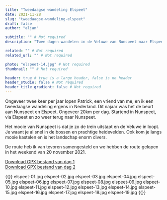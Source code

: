 ```yaml
---
title: "Tweedaagse wandeling Elspeet"
date: 2021-11-28
slug: "tweedaagse-wandeling-elspeet"
draft: false
author: "aljan"

subtitle: "" # Not required
description: "Twee dagen wandelen in de Veluwe van Nunspeet naar Elspeet, langs bossen, heide en kastelen." # Not required

related: "" # Not required
related_url: "" # Not required

photo: "elspeet-14.jpg" # Not required
thumbnail: "" # Not required

header: true # true is a large header, false is no header
header_studio: false # Not required
header_title_gradient: false # Not required
---
```


Ongeveer twee keer per jaar lopen Patrick, een vriend van me, en ik een tweedaagse wandeling ergens in Nederland. Dit najaar was het de beurt aan Nunspeet en Elspeet. Ongeveer 20km per dag. Startend in Nunspeet, via Elspeet en zo weer terug naar Nunspeet.

Het mooie van Nunspeet is dat je zo de trein uitstapt en de Veluwe in loopt. Je waant je al snel in de bossen en prachtige heidevelden. Ook kom je langs mooie kastelen en is het landschap enorm divers.

De route heb ik van tevoren samengesteld en we hebben de route gelopen in het weekend van 20 november 2021.

[Download GPX bestand van dag 1](speterij-dag-1.gpx)  
[Download GPX bestand van dag 2](speterij-dag-2.gpx)

{{<photos>}}
elspeet-01.jpg
elspeet-02.jpg
elspeet-03.jpg
elspeet-04.jpg
elspeet-05.jpg
elspeet-06.jpg
elspeet-07.jpg
elspeet-08.jpg
elspeet-09.jpg
elspeet-10.jpg
elspeet-11.jpg
elspeet-12.jpg
elspeet-13.jpg
elspeet-14.jpg
elspeet-15.jpg
elspeet-16.jpg
elspeet-17.jpg 
elspeet-18.jpg
elspeet-19.jpg
{{</photos>}}
